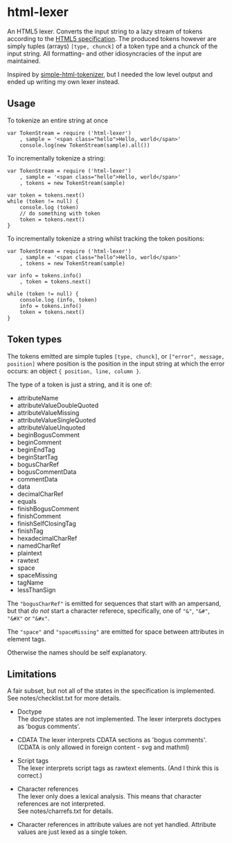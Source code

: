 html-lexer
===========

An HTML5 lexer. Converts the input string to a lazy stream of tokens according
to the [HTML5 specification][1]. The produced tokens however are simply
tuples (arrays) `[type, chunck]` of a token type and a chunck of the input
string. All formatting– and other idiosyncracies of the input are maintained. 

Inspired by [simple-html-tokenizer][2], but I needed the low level output and
ended up writing my own lexer instead. 


Usage
-----

To tokenize an entire string at once

	var TokenStream = require ('html-lexer')
		, sample = '<span class="hello">Hello, world</span>'
		console.log(new TokenStream(sample).all())


To incrementally tokenize a string:

	var TokenStream = require ('html-lexer')
		, sample = '<span class="hello">Hello, world</span>'
		, tokens = new TokenStream(sample)
		
	var token = tokens.next()
	while (token != null) {
		console.log (token)
		// do something with token
		token = tokens.next()
	}


To incrementally tokenize a string whilst tracking the token positions:

	var TokenStream = require ('html-lexer')
		, sample = '<span class="hello">Hello, world</span>'
		, tokens = new TokenStream(sample)
		
	var info = tokens.info()
		, token = tokens.next()
		
	while (token != null) {
		console.log (info, token)
		info = tokens.info()
		token = tokens.next()
	}


Token types
-----------

The tokens emitted are simple tuples `[type, chunck]`, or
`["error", message, position]` where position is the position in the input
string at which the error occurs: an object `{ position, line, column }`. 

The type of a token is just a string, and it is one of:

- attributeName
- attributeValueDoubleQuoted
- attributeValueMissing
- attributeValueSingleQuoted
- attributeValueUnquoted
- beginBogusComment
- beginComment
- beginEndTag
- beginStartTag
- bogusCharRef
- bogusCommentData
- commentData
- data
- decimalCharRef
- equals
- finishBogusComment
- finishComment
- finishSelfClosingTag
- finishTag
- hexadecimalCharRef
- namedCharRef
- plaintext
- rawtext
- space
- spaceMissing
- tagName
- lessThanSign

The `"bogusCharRef"` is emitted for sequences that start with an ampersand,
but that *do not* start a character referece, specifically, one of `"&"`,
`"&#"`, `"&#X"` or `"&#x"`. 

The `"space"` and `"spaceMissing"` are emitted for space between attributes in
element tags. 

Otherwise the names should be self explanatory.


Limitations
-----------

A fair subset, but not all of the states in the specification is
implemented. See notes/checklist.txt for more details. 

* Doctype  
	The doctype states are not implemented. 
	The lexer interprets doctypes as 'bogus comments'. 

* CDATA
	The lexer interprets CDATA sections as 'bogus comments'. 
	(CDATA is only allowed in foreign content - svg and mathml)

* Script tags  
	The lexer interprets script tags as rawtext elements.
	(And I think this is correct.)

* Character references  
	The lexer only does a lexical analysis. This means that
	character references are not interpreted.  
	See notes/charrefs.txt for details. 

* Character references in attribute values are not yet handled.
	Attribute values are just lexed as a single token. 



[1]: https://html.spec.whatwg.org/multipage/syntax.html#tokenization
[2]: https://github.com/tildeio/simple-html-tokenizer
